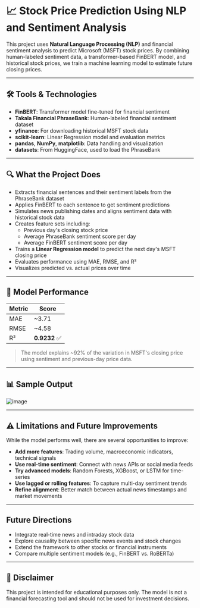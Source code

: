 # 📈 Stock Price Prediction Using NLP and Sentiment Analysis

This project uses **Natural Language Processing (NLP)** and financial sentiment analysis to predict Microsoft (MSFT) stock prices. By combining human-labeled sentiment data, a transformer-based FinBERT model, and historical stock prices, we train a machine learning model to estimate future closing prices.

---

## 🛠️ Tools & Technologies
- **FinBERT**: Transformer model fine-tuned for financial sentiment
- **Takala Financial PhraseBank**: Human-labeled financial sentiment dataset
- **yfinance**: For downloading historical MSFT stock data
- **scikit-learn**: Linear Regression model and evaluation metrics
- **pandas**, **NumPy**, **matplotlib**: Data handling and visualization
- **datasets**: From HuggingFace, used to load the PhraseBank

---

## 🔍 What the Project Does

- Extracts financial sentences and their sentiment labels from the PhraseBank dataset
- Applies FinBERT to each sentence to get sentiment predictions
- Simulates news publishing dates and aligns sentiment data with historical stock data
- Creates feature sets including:
  - Previous day's closing stock price
  - Average PhraseBank sentiment score per day
  - Average FinBERT sentiment score per day
- Trains a **Linear Regression model** to predict the next day's MSFT closing price
- Evaluates performance using MAE, RMSE, and R²
- Visualizes predicted vs. actual prices over time

---

## 🧪 Model Performance

| Metric | Score   |
|--------|---------|
| MAE    | ~3.71   |
| RMSE   | ~4.58   |
| R²     | **0.9232** ✅ |

> The model explains ~92% of the variation in MSFT's closing price using sentiment and previous-day price data.

---

## 📊 Sample Output

![image](https://github.com/user-attachments/assets/a02e2e4f-bbd2-492d-97a2-4714de1afe0e)


---

## ⚠️ Limitations and Future Improvements

While the model performs well, there are several opportunities to improve:

- **Add more features**: Trading volume, macroeconomic indicators, technical signals
- **Use real-time sentiment**: Connect with news APIs or social media feeds
- **Try advanced models**: Random Forests, XGBoost, or LSTM for time-series
- **Use lagged or rolling features**: To capture multi-day sentiment trends
- **Refine alignment**: Better match between actual news timestamps and market movements

---

## Future Directions

- Integrate real-time news and intraday stock data
- Explore causality between specific news events and stock changes
- Extend the framework to other stocks or financial instruments
- Compare multiple sentiment models (e.g., FinBERT vs. RoBERTa)

---

## 📌 Disclaimer

This project is intended for educational purposes only. The model is not a financial forecasting tool and should not be used for investment decisions.


